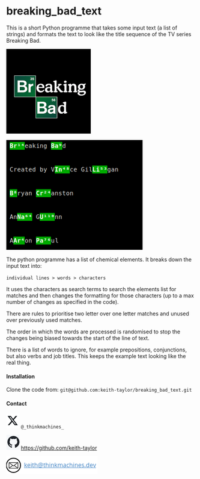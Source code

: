 # breaking_bad_text

This is a short Python programme that takes some input text (a list of strings) and formats the text to look like the title sequence of the TV series Breaking Bad.

![](img/download.png) 

![](img/output.png)

The python programme has a list of chemical elements. It breaks down the input text into:

`individual lines > words > characters`

It uses the characters as search terms to search the  elements list for matches and then changes the formatting for those characters (up to a max number of changes as specified in the code). 

There are rules to prioritise two letter over one letter matches and unused over previously used matches. 

The order in which the words are processed is randomised to stop the changes being biased towards the start of the line of text.

There is a list of words to ignore, for example prepositions, conjunctions, but also verbs and job titles. This keeps the example text looking like the real thing.  

#### Installation

Clone the code from: `git@github.com:keith-taylor/breaking_bad_text.git`

#### Contact

![twitter](img/twitter.png) `@_thinkmachines_`

![github](img/github.png) https://github.com/keith-taylor 

![](img/email.png) 

 

